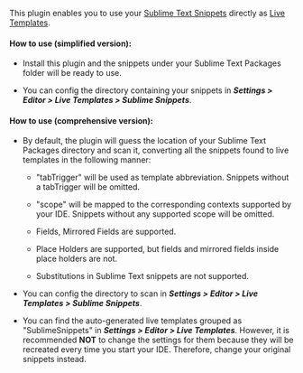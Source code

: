 This plugin enables you to use your [Sublime Text Snippets](http://docs.sublimetext.info/en/latest/extensibility/snippets.html) directly as [Live Templates](https://www.jetbrains.com/help/idea/live-templates.html).

#### How to use (simplified version):
- Install this plugin and the snippets under your Sublime Text Packages folder will be ready to use.

- You can config the directory containing your snippets in **_Settings > Editor > Live Templates > Sublime Snippets_**.

#### How to use (comprehensive version):
- By default, the plugin will guess the location of your Sublime Text Packages directory and scan it, converting all the snippets found to live templates in the following manner:

  - "tabTrigger" will be used as template abbreviation. Snippets without a tabTrigger will be omitted.

  - "scope" will be mapped to the corresponding contexts supported by your IDE. Snippets without any supported scope will be omitted.

  - Fields, Mirrored Fields are supported.

  - Place Holders are supported, but fields and mirrored fields inside place holders are not.

  - Substitutions in Sublime Text snippets are not supported.

- You can config the directory to scan in **_Settings > Editor > Live Templates > Sublime Snippets_**.

- You can find the auto-generated live templates grouped as "SublimeSnippets" in **_Settings > Editor > Live Templates_**. However, it is recommended **NOT** to change the settings for them because they will be recreated every time you start your IDE. Therefore, change your original snippets instead.
